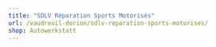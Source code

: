 ```yaml
---
title: "SDLV Réparation Sports Motorisés"
url: /vaudreuil-dorion/sdlv-reparation-sports-motorises/
shop: Autowerkstatt
---
```

